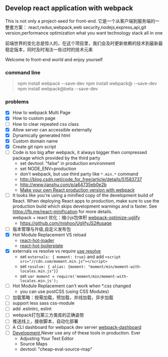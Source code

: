 ## Develop react application with webpack 

This is not only a project-seed for front-end. 它是一个从客户端到服务端的一整套方案：
react,redux,webpack,web security,nodejs,express,api,git version,performance optimization
what you want technology stack all in one  

前端世界的变化总是惊人的，在这个项目里，我们会及时更新依赖的技术到最新最稳定版本，同时及时淘汰一些过时的技术元素

Welcome to front-end world and enjoy yourself

### command line

> npm install webpack --save-dev
> npm install webpack@<version> --save-dev
> npm install webpack@beta --save-dev 

### problems

- [x] How to webpack Multi Page
- [x] How to custom page
- [ ] How to clear repeated css class
- [x] Allow server can accessible externally
- [x] Dynamically generated html
- [x] Custom domain name 
- [x] Create git npm script
- [ ] Code is too big after webpack, it always bigger then compressed package which provided by the third party
    * set devtool: "false" in production environment
    * set NODE_ENV=production
    * don't webpack, but use third party like `*.min.*` command
    * http://blog.csdn.net/code_for_free/article/details/51583737
    * http://www.jianshu.com/p/a64735eb0e2b
    * [Make your own React production version with webpack][webpack-optimize-production]
- [ ] It looks like you're using a minified copy of the development build of React. 
      When deploying React apps to production, 
      make sure to use the production build which skips development warnings and is faster. 
      See https://fb.me/react-minification for more details.  
      webpack + react 优化：缩小js包体积 [webpack-optimize-uglify]
    * https://github.com/mishoo/UglifyJS2#usage  
- [ ] 版本管理与升级,自定义发布包
- [x] Hot Module Replacement VS reload 
    * [react-hot-loader][react-hot-loader]
    * [react-hot-boilerplate][react-hot-boilerplate]
- [x] externals vs resolve vs require [use resolve][webpack-optimize-resolve]
    * set `externals: { moment: true}` and add `<script src="//cdn.com/moment.min.js"></script>`
    * set `resolve: { alias: {moment: "moment/min/moment-with-locales.min.js"}}`
    * set `var moment = require('moment/min/moment-with-locales.min.js');`
- [ ] Hot Module Replacement can't work when *.css changed
    * you can use postCSS (using CSS Modules)
- [ ] 加载策略：按需加载，预加载，并线加载，异步加载
- [ ] support less sass css-module    
- [ ] add .eslintrc, eslint
- [ ] webpack打包第三方类库的正确姿势
- [ ] 推送线上，接收脚本，自动化部署
- [ ] A CLI dashboard for webpack dev server [webpack-dashboard]
- [ ] [Development][webpack-development],Never use any of these tools in production. Ever
    * Adjusting Your Text Editor
    * Source Maps
    * devtool: "cheap-eval-source-map"
   

[react-hot-loader]:https://github.com/gaearon/react-hot-loader
[react-hot-boilerplate]:https://github.com/gaearon/react-hot-boilerplate/tree/next
[webpack-dashboard]:https://github.com/FormidableLabs/webpack-dashboard
[webpack-development]:https://webpack.js.org/guides/development/
[webpack-optimize-resolve]:http://www.tuicool.com/articles/fQB3IjE
[webpack-optimize-uglify]:http://blog.csdn.net/code_for_free/article/details/51583737
[webpack-optimize-production]:http://dev.topheman.com/make-your-react-production-minified-version-with-webpack/
